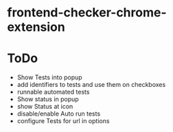 # frontend-checker-chrome-extension

# ToDo

- Show Tests into popup
- add identifiers to tests and use them on checkboxes
- runnable automated tests
- Show status in popup
- show Status at icon
- disable/enable Auto run tests
- configure Tests for url in options